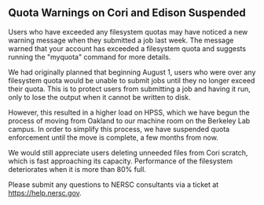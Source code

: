 ## Quota Warnings on Cori and Edison Suspended

Users who have exceeded any filesystem quotas may have noticed a new warning
message when they submitted a job last week. The message warned that your 
account has exceeded a filesystem quota and suggests running the "myquota" 
command for more details.

We had originally planned that beginning August 1, users who were over any 
filesystem quota would be unable to submit jobs until they no longer exceed 
their quota. This is to protect users from submitting a job and having it run, 
only to lose the output when it cannot be written to disk.

However, this resulted in a higher load on HPSS, which we have begun the 
process of moving from Oakland to our machine room on the Berkeley Lab campus.
In order to simplify this process, we have suspended quota enforcement until 
the move is complete, a few months from now.

We would still appreciate users deleting unneeded files from Cori scratch,
which is fast approaching its capacity. Performance of the filesystem 
deteriorates when it is more than 80% full.

Please submit any questions to NERSC consultants via a ticket at
<https://help.nersc.gov>.
